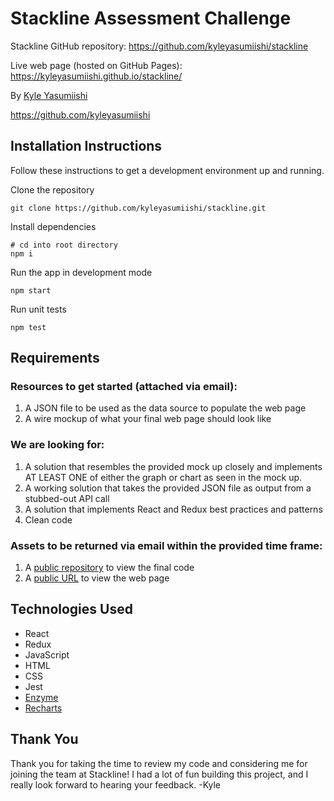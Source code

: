 # Stackline Assessment Challenge

Stackline GitHub repository: https://github.com/kyleyasumiishi/stackline

Live web page (hosted on GitHub Pages): https://kyleyasumiishi.github.io/stackline/

By [Kyle Yasumiishi](mailto:k.yasumiishi@gmail.com)

<https://github.com/kyleyasumiishi>

## Installation Instructions

Follow these instructions to get a development environment up and running.

Clone the repository

```
git clone https://github.com/kyleyasumiishi/stackline.git
```

Install dependencies

```
# cd into root directory
npm i
```

Run the app in development mode

```
npm start
```

Run unit tests

```
npm test
```

## Requirements

### Resources to get started (attached via email):

1.  A JSON file to be used as the data source to populate the web page
2.  A wire mockup of what your final web page should look like

### We are looking for:

1.  A solution that resembles the provided mock up closely and implements AT LEAST ONE of either the graph or chart as seen in the mock up.
2.  A working solution that takes the provided JSON file as output from a stubbed-out API call
3.  A solution that implements React and Redux best practices and patterns
4.  Clean code

### Assets to be returned via email within the provided time frame:

1.  A [public repository](https://github.com/kyleyasumiishi/stackline) to view the final code
2.  A [public URL](https://kyleyasumiishi.github.io/stackline/) to view the web page

## Technologies Used

- React
- Redux
- JavaScript
- HTML
- CSS
- Jest
- [Enzyme](https://github.com/airbnb/enzyme)
- [Recharts](http://recharts.org/en-US/)

## Thank You

Thank you for taking the time to review my code and considering me for joining the team at Stackline! I had a lot of fun building this project, and I really look forward to hearing your feedback. -Kyle
